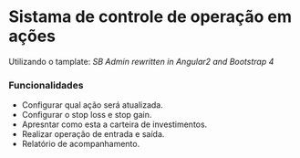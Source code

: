 # Sistama de controle de operação em ações

Utilizando o tamplate: *SB Admin rewritten in Angular2 and Bootstrap 4*

### Funcionalidades
- Configurar qual ação será atualizada.
- Configurar o stop loss e stop gain.
- Apresntar como esta a carteira de investimentos.
- Realizar operação de entrada e saída.
- Relatório de acompanhamento.